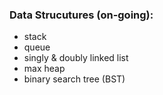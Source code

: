 ### Data Strucutures (on-going): 

- stack
- queue
- singly & doubly linked list
- max heap
- binary search tree (BST)